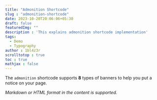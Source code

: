 ```yaml
---
title: "Admonition Shortcode"
slug : "admonition-shortcode"
date: 2023-10-20T20:06:06+05:30
draft: false
featuredImg: ""
description : 'This explains admonition shortcode implementation'
tags: 
  - Demo
  - Typography
author : 1bl4z3r
scrolltotop : true
toc : true
mathjax : false
---
```


The `admonition` shortcode supports **8** types of banners to help you put a notice on your page.

*Markdown or HTML format in the content is supported.*
